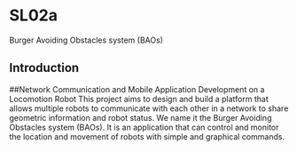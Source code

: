 # SL02a

Burger Avoiding Obstacles system (BAOs)

## Introduction

##Network Communication and Mobile Application Development on a Locomotion Robot
This project aims to design and build a platform that allows multiple robots to communicate with each other in a network to share geometric information and robot status. We name it the Burger Avoiding Obstacles system (BAOs). It is an application that can control and monitor the location and movement of robots with simple and graphical commands.

